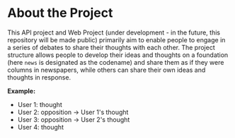 # About the Project

This API project and Web Project (under development - in the future, this repository will be made public) primarily aim to enable people to engage in a series of debates to share their thoughts with each other. The project structure allows people to develop their ideas and thoughts on a foundation (here `news` is designated as the codename) and share them as if they were columns in newspapers, while others can share their own ideas and thoughts in response.

**Example:**
- User 1: thought
- User 2: opposition -> User 1's thought
- User 3: opposition -> User 2's thought
- User 4: thought
